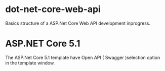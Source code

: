 # dot-net-core-web-api
Basics structure of a ASP.Net Core Web API
development inprogress.

# ASP.NET Core 5.1
The ASP.Net Core 5.1 template have Open API ( Swagger )selection option in the template window.
